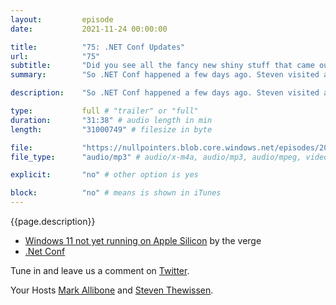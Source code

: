 ```yaml
---
layout:         episode
date: 			2021-11-24 00:00:00

title: 			"75: .NET Conf Updates"
url:        	"75"
subtitle: 		"Did you see all the fancy new shiny stuff that came out?"
summary: 		"So .NET Conf happened a few days ago. Steven visited a conference in person. So perfect time to look at all the new shiny stuff that just was released."

description: 	"So .NET Conf happened a few days ago. Steven visited a conference in person. So perfect time to look at all the new shiny stuff that just was released."

type:			full # "trailer" or "full"
duration: 		"31:38" # audio length in min
length: 		"31000749" # filesize in byte

file: 			"https://nullpointers.blob.core.windows.net/episodes/20211124_NetConf.mp3"
file_type: 		"audio/mp3" # audio/x-m4a, audio/mp3, audio/mpeg, video/quicktime, video/mp4, video/x-m4v, application/pdf, and document/x-epub

explicit: 		"no" # other option is yes

block: 			"no" # means is shown in iTunes
---
```


{{page.description}}

* [Windows 11 not yet running on Apple Silicon](https://www.theverge.com/2021/11/23/22798231/microsoft-qualcomm-exclusivity-deal-windows-on-arm) by the verge
* [.Net Conf](https://www.dotnetconf.net/)

Tune in and leave us a comment on [Twitter](https://twitter.com/nullpointersio).

Your Hosts [Mark Allibone](https://twitter.com/mallibone) and [Steven Thewissen](https://twitter.com/devnl).
